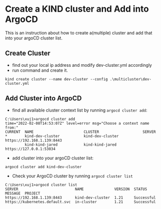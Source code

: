 # Create a KIND cluster and Add into ArgoCD
This is an instruction about how to create a(multiple) cluster and add that into your argoCD cluster list.

## Create Cluster
* find out your local ip address and modify dev-cluster.yml accordingly
* run command and create it.
```
kind create cluster --name dev-cluster --config .\multicluster\dev-cluster.yml
```

## Add Cluster into ArgoCD
* find all available cluster context list by running `argocd cluster add`:
```
C:\Users\xuj1>argocd cluster add
time="2022-02-08T14:53:07Z" level=error msg="Choose a context name from:"
CURRENT  NAME                       CLUSTER                    SERVER
*        kind-dev-cluster           kind-dev-cluster           https://192.168.1.139:8443
         kind-kind-jared            kind-kind-jared            https://127.0.0.1:53034
```

* add cluster into your argoCD cluster list:

```
argocd cluster add kind-dev-cluster
```
* Check your ArgoCD cluster by running `argocd cluster list`


```
C:\Users\xuj1>argocd cluster list
SERVER                          NAME              VERSION  STATUS      MESSAGE  PROJECT
https://192.168.1.139:8443      kind-dev-cluster  1.21     Successful
https://kubernetes.default.svc  in-cluster        1.21     Successful
```
